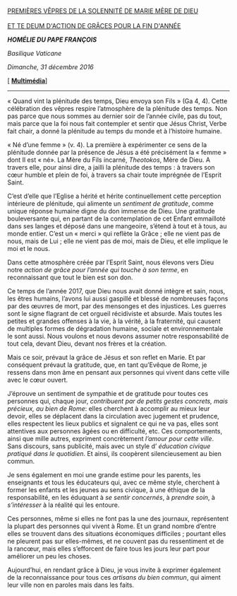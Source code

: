 [PREMIÈRES VÊPRES DE LA SOLENNITÉ DE MARIE MÈRE DE DIEU\
\
ET TE DEUM D'ACTION DE GRÂCES POUR LA FIN D'ANNÉE](http://www.vatican.va/news_services/liturgy/libretti/2017/20171231-libretto-maria-madre-di-dio_pvespri.pdf)

***HOMÉLIE DU PAPE FRANÇOIS***

*Basilique Vaticane*

*Dimanche, 31 décembre 2016*

[ **[Multimédia](http://w2.vatican.va/content/francesco/fr/events/event.dir.html/content/vaticanevents/fr/2017/12/31/te-deum.html)**]

* * *

« Quand vint la plénitude des temps, Dieu envoya son Fils » (Ga 4, 4). Cette célébration des vêpres respire l’atmosphère de la plénitude des temps. Non pas parce que nous sommes au dernier soir de l’année civile, pas du tout, mais parce que la foi nous fait contempler et sentir que Jésus Christ, Verbe fait chair, a donné la plénitude au temps du monde et à l’histoire humaine.

« Né d’une femme » (v. 4). La première à expérimenter ce sens de la plénitude donnée par la présence de Jésus a été précisément la « femme » dont Il est « né». La Mère du Fils incarné, *Theotokos*, Mère de Dieu. A travers elle, pour ainsi dire, a jailli la plénitude des temps : à travers son cœur humble et plein de foi, à travers sa chair toute imprégnée de l’Esprit Saint.

C’est d’elle que l’Eglise a hérité et hérite continuellement cette perception intérieure de plénitude, qui alimente un *sentiment de gratitude*, comme unique réponse humaine digne du don immense de Dieu. Une gratitude bouleversante qui, en partant de la contemplation de cet Enfant emmailloté dans ses langes et déposé dans une mangeoire, s’étend à tout et à tous, au monde entier. C’est un « merci » qui reflète la Grâce ; elle ne vient pas de nous, mais de Lui ; elle ne vient pas de moi, mais de Dieu, et elle implique le moi et le nous.

Dans cette atmosphère créée par l’Esprit Saint, nous élevons vers Dieu notre *action de grâce pour l’année qui touche à son terme*, en reconnaissant que tout le bien est son don.

Ce temps de l’année 2017, que Dieu nous avait donné intègre et sain, nous, les êtres humains, l’avons lui aussi gaspillé et blessé de nombreuses façons par des œuvres de mort, par des mensonges et des injustices. Les guerres sont le signe flagrant de cet orgueil récidiviste et absurde. Mais toutes les petites et grandes offenses à la vie, à la vérité, à la fraternité, qui causent de multiples formes de dégradation humaine, sociale et environnementale le sont aussi. Nous voulons et nous devons assumer notre responsabilité de tout cela, devant Dieu, devant nos frères et la création.

Mais ce soir, prévaut la grâce de Jésus et son reflet en Marie. Et par conséquent prévaut la gratitude, que, en tant qu’Evêque de Rome, je ressens dans mon âme en pensant aux personnes qui vivent dans cette ville avec le cœur ouvert.

J’éprouve un sentiment de sympathie et de gratitude pour toutes ces personnes qui, chaque jour, *contribuent par de petits gestes concrets, mais précieux, au bien de Rome*: elles cherchent à accomplir au mieux leur devoir, elles se déplacent dans la circulation avec jugement et prudence, elles respectent les lieux publics et signalent ce qui ne va pas, elles sont attentives aux personnes âgées ou en difficulté, etc. Ces comportements, ainsi que mille autres, expriment concrètement *l’amour pour cette ville*. Sans discours, sans publicité, mais avec un style d’ *éducation civique pratiqué dans le quotidien*. Et ainsi, ils coopèrent silencieusement au bien commun.

Je sens également en moi une grande estime pour les parents, les enseignants et tous les éducateurs qui, avec ce même style, cherchent à former les enfants et les jeunes au sens civique, à une éthique de la responsabilité, en les éduquant à *se sentir concernés*, à *prendre soin*, à *s’intéresser* à la réalité qui les entoure.

Ces personnes, même si elles ne font pas la une des journaux, représentent la plupart des personnes qui vivent à Rome. Et un grand nombre d’entre elles se trouvent dans des situations économiques difficiles ; pourtant elles ne pleurent pas sur elles-mêmes, et ne couvent pas du ressentiment et de la rancœur, mais elles s’efforcent de faire tous les jours leur part pour améliorer un peu les choses.

Aujourd’hui, en rendant grâce à Dieu, je vous invite à exprimer également de la reconnaissance pour tous ces *artisans du bien commun*, qui aiment leur ville non en paroles mais dans les faits.